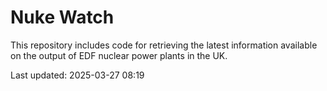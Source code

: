 # Nuke Watch

This repository includes code for retrieving the latest information available on the output of EDF nuclear power plants in the UK.

Last updated: 2025-03-27 08:19